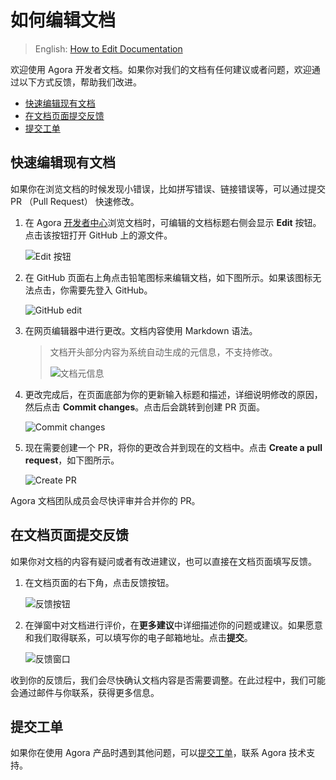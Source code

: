 
# 如何编辑文档

> English: [How to Edit Documentation](README.md)

欢迎使用 Agora 开发者文档。如果你对我们的文档有任何建议或者问题，欢迎通过以下方式反馈，帮助我们改进。

- [快速编辑现有文档](#edit)
- [在文档页面提交反馈](#feedback)
- [提交工单](#ticket)

## <a name="edit"></a>快速编辑现有文档

如果你在浏览文档的时候发现小错误，比如拼写错误、链接错误等，可以通过提交 PR （Pull Request） 快速修改。

1. 在 Agora [开发者中心](http://docs.agora.io/)浏览文档时，可编辑的文档标题右侧会显示 **Edit** 按钮。点击该按钮打开 GitHub 上的源文件。

   ![Edit 按钮](https://web-cdn.agora.io/docs-files/1601456043378)

2. 在 GitHub 页面右上角点击铅笔图标来编辑文档，如下图所示。如果该图标无法点击，你需要先登入 GitHub。

   ![GitHub edit](https://web-cdn.agora.io/docs-files/1601456204569)

3. 在网页编辑器中进行更改。文档内容使用 Markdown 语法。

   > 文档开头部分内容为系统自动生成的元信息，不支持修改。
   >
   > ![文档元信息](https://web-cdn.agora.io/docs-files/1601456219892)

4. 更改完成后，在页面底部为你的更新输入标题和描述，详细说明修改的原因，然后点击 **Commit changes**。点击后会跳转到创建 PR 页面。

   ![Commit changes](https://web-cdn.agora.io/docs-files/1601456230185)

5. 现在需要创建一个 PR，将你的更改合并到现在的文档中。点击 **Create a pull request**，如下图所示。

   ![Create PR](https://web-cdn.agora.io/docs-files/1602216236092)

Agora 文档团队成员会尽快评审并合并你的 PR。

## <a name="feedback"></a>在文档页面提交反馈

如果你对文档的内容有疑问或者有改进建议，也可以直接在文档页面填写反馈。

1. 在文档页面的右下角，点击反馈按钮。

   ![反馈按钮](https://web-cdn.agora.io/docs-files/1601456256173)
   
2. 在弹窗中对文档进行评价，在**更多建议**中详细描述你的问题或建议。如果愿意和我们取得联系，可以填写你的电子邮箱地址。点击**提交**。

   ![反馈窗口](https://web-cdn.agora.io/docs-files/1601456265296)

收到你的反馈后，我们会尽快确认文档内容是否需要调整。在此过程中，我们可能会通过邮件与你联系，获得更多信息。

## <a name="ticket"></a>提交工单

如果你在使用 Agora 产品时遇到其他问题，可以[提交工单](https://agora-ticket.agora.io/)，联系 Agora 技术支持。
